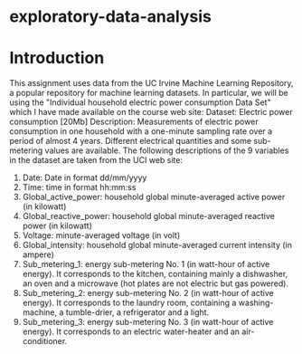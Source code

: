 # exploratory-data-analysis
# Introduction
  This assignment uses data from the UC Irvine Machine Learning Repository, a popular repository for machine learning datasets. In particular, we will be using the "Individual household electric power consumption Data Set" which I have made available on the course web site:
Dataset: Electric power consumption [20Mb]
Description: Measurements of electric power consumption in one household with a one-minute sampling rate over a period of almost 4 years. Different electrical quantities and some sub-metering values are available.
The following descriptions of the 9 variables in the dataset are taken from the UCI web site:
  1. Date: Date in format dd/mm/yyyy
  2. Time: time in format hh:mm:ss
  3. Global_active_power: household global minute-averaged active power (in kilowatt)
  4. Global_reactive_power: household global minute-averaged reactive power (in kilowatt)
  5. Voltage: minute-averaged voltage (in volt)
  6. Global_intensity: household global minute-averaged current intensity (in ampere)
  7. Sub_metering_1: energy sub-metering No. 1 (in watt-hour of active energy). It corresponds to the kitchen, containing mainly a dishwasher, an oven and a microwave (hot plates      are not electric but gas powered).
  8. Sub_metering_2: energy sub-metering No. 2 (in watt-hour of active energy). It corresponds to the laundry room, containing a washing-machine, a tumble-drier, a refrigerator        and a light.
  9. Sub_metering_3: energy sub-metering No. 3 (in watt-hour of active energy). It corresponds to an electric water-heater and an air-conditioner.
